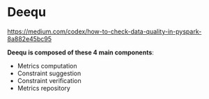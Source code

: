 # Deequ

https://medium.com/codex/how-to-check-data-quality-in-pyspark-8a882e45bc95


**Deequ is composed of these 4 main components**:

* Metrics computation
* Constraint suggestion
* Constraint verification
* Metrics repository
